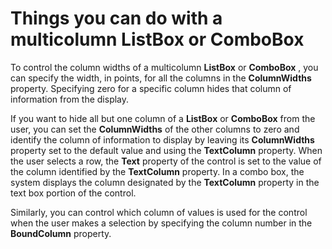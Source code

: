 
# Things you can do with a multicolumn ListBox or ComboBox

To control the column widths of a multicolumn  **ListBox** or **ComboBox** , you can specify the width, in points, for all the columns in the **ColumnWidths** property. Specifying zero for a specific column hides that column of information from the display.

If you want to hide all but one column of a  **ListBox** or **ComboBox** from the user, you can set the **ColumnWidths** of the other columns to zero and identify the column of information to display by leaving its **ColumnWidths** property set to the default value and using the **TextColumn** property. When the user selects a row, the **Text** property of the control is set to the value of the column identified by the **TextColumn** property. In a combo box, the system displays the column designated by the **TextColumn** property in the text box portion of the control.

Similarly, you can control which column of values is used for the control when the user makes a selection by specifying the column number in the  **BoundColumn** property.

